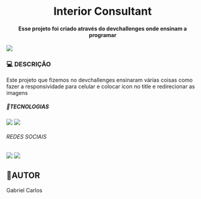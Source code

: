 <h1 align="center">
    <br> Interior Consultant
</h1>

<h4 align="center">
    Esse projeto foi criado através do devchallenges onde ensinam a programar
</h4>

<img src="https://github.com/gabrielcarlos-dev/Modern-interior/blob/master/assets/Bloco%20de%20Texto%20com%20Mockup%20de%20Notebook%20Alinhado%20%C3%A0%20Direita%20(5).png?raw=true">
<br>
  <h3>💻 DESCRIÇÃO </h3>

Este projeto que fizemos no devchallenges ensinaram várias coisas como fazer a responsividade para celular e colocar icon no title
e redirecionar as imagens 

<h5> 🔨TECNOLOGIAS</h5>

<img src="https://img.shields.io/badge/HTML5-E34F26?style=for-the-badge&logo=html5&logoColor=white">
<img src="https://img.shields.io/badge/CSS3-1572B6?style=for-the-badge&logo=css3&logoColor=white">

<h6>REDES SOCIAIS</h6>

<a href= "https://www.instagram.com/gabrieldev___/" target= "_blank"><img src= "https://img.shields.io/badge/Instagram-E4405F?style=for-the-badge&logo=instagram&logoColor=white"></a>
<a href= "https://www.linkedin.com/in/gabrieldev---/" target= "_blank"><img src= "https://img.shields.io/badge/LinkedIn-0077B5?style=for-the-badge&logo=linkedin&logoColor=white"></a>

<h2> 👨AUTOR</h2>

Gabriel Carlos